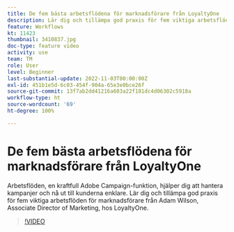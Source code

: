 ```yaml
---
title: De fem bästa arbetsflödena för marknadsförare från LoyaltyOne
description: Lär dig och tillämpa god praxis för fem viktiga arbetsflöden för marknadsförare från Adam Wilson, Associate Director of Marketing, hos LoyaltyOne.
feature: Workflows
kt: 11423
thumbnail: 3410837.jpg
doc-type: feature video
activity: use
team: TM
role: User
level: Beginner
last-substantial-update: 2022-11-03T00:00:00Z
exl-id: 451b1e5d-6c03-454f-904a-65e3e0bce26f
source-git-commit: 13f7ab2dd41216a603a22f181dc4d06302c5918a
workflow-type: ht
source-wordcount: '69'
ht-degree: 100%

---
```


# De fem bästa arbetsflödena för marknadsförare från LoyaltyOne

Arbetsflöden, en kraftfull Adobe Campaign-funktion, hjälper dig att hantera kampanjer och nå ut till kunderna enklare. Lär dig och tillämpa god praxis för fem viktiga arbetsflöden för marknadsförare från Adam Wilson, Associate Director of Marketing, hos LoyaltyOne.

>[!VIDEO](https://video.tv.adobe.com/v/3410837?quality=12&learn=on)
